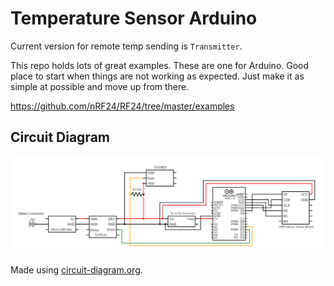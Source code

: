# Temperature Sensor Arduino

Current version for remote temp sending is `Transmitter`.

This repo holds lots of great examples. These are one for Arduino. Good place to start when things are not working as expected. Just make it as simple at possible and move up from there.

https://github.com/nRF24/RF24/tree/master/examples

## Circuit Diagram

![Circuit Diagram](/circuit.png "Circuit Diagram")

Made using [circuit-diagram.org](https://www.circuit-diagram.org/editor/).
